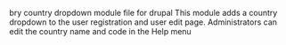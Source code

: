 bry country dropdown module file for drupal
This module adds a country dropdown to the user registration and user edit page.
Administrators
can edit the country name and code in the Help menu
